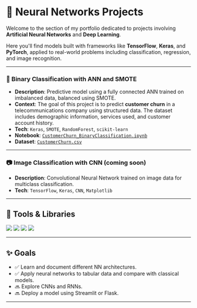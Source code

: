 # 📂 Neural Networks Projects

Welcome to the section of my portfolio dedicated to projects involving **Artificial Neural Networks** and **Deep Learning**.

Here you'll find models built with frameworks like **TensorFlow**, **Keras**, and **PyTorch**, applied to real-world problems including classification, regression, and image recognition.

---


### 🧠 Binary Classification with ANN and SMOTE
- **Description**: Predictive model using a fully connected ANN trained on imbalanced data, balanced using SMOTE.
- **Context**: The goal of this project is to predict **customer churn** in a telecommunications company using structured data. The dataset includes demographic information, services used, and customer account history.
- **Tech**: `Keras`, `SMOTE`, `RandomForest`, `scikit-learn`
- **Notebook**: [`CustomerChurn_BinaryClassification.ipynb`](./notebooks/CustomerChurn_BinaryClassification.ipynb)
- **Dataset**: [`CustomerChurn.csv`](./data/CustomerChurn.csv)

---


### 📷 Image Classification with CNN (coming soon)
- **Description**: Convolutional Neural Network trained on image data for multiclass classification.
- **Tech**: `TensorFlow`, `Keras`, `CNN`, `Matplotlib`


---

## 🧰 Tools & Libraries

<p align="left">
  <img src="https://img.shields.io/badge/Python-3776AB?style=for-the-badge&logo=python&logoColor=white" />
  <img src="https://img.shields.io/badge/TensorFlow-FF6F00?style=for-the-badge&logo=tensorflow&logoColor=white" />
  <img src="https://img.shields.io/badge/Keras-D00000?style=for-the-badge&logo=keras&logoColor=white" />
  <img src="https://img.shields.io/badge/Scikit--learn-F7931E?style=for-the-badge&logo=scikit-learn&logoColor=white" />
</p>

---

## ✨ Goals

- ✅ Learn and document different NN architectures.
- ✅ Apply neural networks to tabular data and compare with classical models.
- 🔜 Explore CNNs and RNNs.
- 🔜 Deploy a model using Streamlit or Flask.

---


